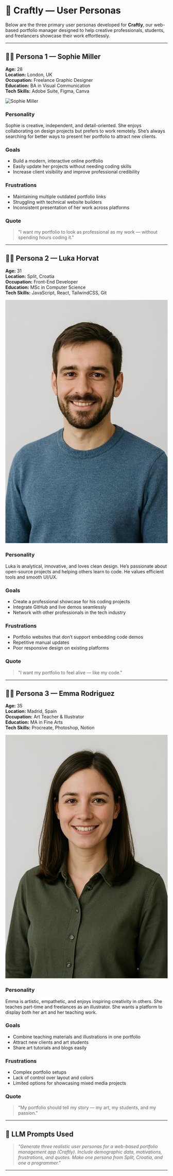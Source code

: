 # 🎯 Craftly — User Personas

Below are the three primary user personas developed for **Craftly**, our web-based portfolio manager designed to help creative professionals, students, and freelancers showcase their work effortlessly.

---

## 👩‍🎨 Persona 1 — **Sophie Miller**  
**Age:** 28  
**Location:** London, UK  
**Occupation:** Freelance Graphic Designer  
**Education:** BA in Visual Communication  
**Tech Skills:** Adobe Suite, Figma, Canva  

![Sophie Miller](Sophie_.png)

### Personality  
Sophie is creative, independent, and detail-oriented. She enjoys collaborating on design projects but prefers to work remotely. She’s always searching for better ways to present her portfolio to attract new clients.

### Goals  
- Build a modern, interactive online portfolio  
- Easily update her projects without needing coding skills  
- Increase client visibility and improve professional credibility  

### Frustrations  
- Maintaining multiple outdated portfolio links  
- Struggling with technical website builders  
- Inconsistent presentation of her work across platforms  

### Quote  
> "I want my portfolio to look as professional as my work — without spending hours coding it."

---

## 👨‍💻 Persona 2 — **Luka Horvat**  
**Age:** 31  
**Location:** Split, Croatia  
**Occupation:** Front-End Developer  
**Education:** MSc in Computer Science  
**Tech Skills:** JavaScript, React, TailwindCSS, Git  

![Luka Horvat](Luka.png)

### Personality  
Luka is analytical, innovative, and loves clean design. He’s passionate about open-source projects and helping others learn to code. He values efficient tools and smooth UI/UX.

### Goals  
- Create a professional showcase for his coding projects  
- Integrate GitHub and live demos seamlessly  
- Network with other professionals in the tech industry  

### Frustrations  
- Portfolio websites that don’t support embedding code demos  
- Repetitive manual updates  
- Poor responsive design on existing platforms  

### Quote  
> "I want my portfolio to feel alive — like my code."

---

## 👩‍🏫 Persona 3 — **Emma Rodriguez**  
**Age:** 35  
**Location:** Madrid, Spain  
**Occupation:** Art Teacher & Illustrator  
**Education:** MA in Fine Arts  
**Tech Skills:** Procreate, Photoshop, Notion  

![Emma Rodriguez](Emma.png)

### Personality  
Emma is artistic, empathetic, and enjoys inspiring creativity in others. She teaches part-time and freelances as an illustrator. She wants a platform to display both her art and her teaching work.

### Goals  
- Combine teaching materials and illustrations in one portfolio  
- Attract new clients and art students  
- Share art tutorials and blogs easily  

### Frustrations  
- Complex portfolio setups  
- Lack of control over layout and colors  
- Limited options for showcasing mixed media projects  

### Quote  
> "My portfolio should tell my story — my art, my students, and my passion."

---

## 🧠 LLM Prompts Used
> *"Generate three realistic user personas for a web-based portfolio management app (Craftly). Include demographic data, motivations, frustrations, and quotes. Make one persona from Split, Croatia, and one a programmer."*

---

